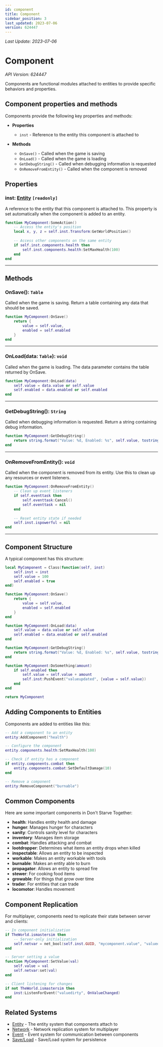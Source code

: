 ```yaml
---
id: component
title: Component
sidebar_position: 3
last_updated: 2023-07-06
version: 624447
---
```

*Last Update: 2023-07-06*
# Component

*API Version: 624447*

Components are functional modules attached to entities to provide specific behaviors and properties.

## Component properties and methods

Components provide the following key properties and methods:

- **Properties**
  - `inst` - Reference to the entity this component is attached to

- **Methods**
  - `OnSave()` - Called when the game is saving
  - `OnLoad()` - Called when the game is loading
  - `GetDebugString()` - Called when debugging information is requested
  - `OnRemoveFromEntity()` - Called when the component is removed

## Properties

### inst: [Entity](entity.md) `[readonly]`

A reference to the entity that this component is attached to. This property is set automatically when the component is added to an entity.

```lua
function MyComponent:SomeAction()
    -- Access the entity's position
    local x, y, z = self.inst.Transform:GetWorldPosition()
    
    -- Access other components on the same entity
    if self.inst.components.health then
        self.inst.components.health:SetMaxHealth(100)
    end
end
```

---

## Methods

### OnSave(): `Table`

Called when the game is saving. Return a table containing any data that should be saved.

```lua
function MyComponent:OnSave()
    return {
        value = self.value,
        enabled = self.enabled
    }
end
```

---

### OnLoad(data: `Table`): `void`

Called when the game is loading. The data parameter contains the table returned by OnSave.

```lua
function MyComponent:OnLoad(data)
    self.value = data.value or self.value
    self.enabled = data.enabled or self.enabled
end
```

---

### GetDebugString(): `String`

Called when debugging information is requested. Return a string containing debug information.

```lua
function MyComponent:GetDebugString()
    return string.format("Value: %d, Enabled: %s", self.value, tostring(self.enabled))
end
```

---

### OnRemoveFromEntity(): `void`

Called when the component is removed from its entity. Use this to clean up any resources or event listeners.

```lua
function MyComponent:OnRemoveFromEntity()
    -- Clean up event listeners
    if self.eventtask then
        self.eventtask:Cancel()
        self.eventtask = nil
    end
    
    -- Reset entity state if needed
    self.inst.ispowerful = nil
end
```

---

## Component Structure

A typical component has this structure:

```lua
local MyComponent = Class(function(self, inst)
    self.inst = inst
    self.value = 100
    self.enabled = true
end)

function MyComponent:OnSave()
    return {
        value = self.value,
        enabled = self.enabled
    }
end

function MyComponent:OnLoad(data)
    self.value = data.value or self.value
    self.enabled = data.enabled or self.enabled
end

function MyComponent:GetDebugString()
    return string.format("Value: %d, Enabled: %s", self.value, tostring(self.enabled))
end

function MyComponent:DoSomething(amount)
    if self.enabled then
        self.value = self.value + amount
        self.inst:PushEvent("valueupdated", {value = self.value})
    end
end

return MyComponent
```

## Adding Components to Entities

Components are added to entities like this:

```lua
-- Add a component to an entity
entity:AddComponent("health")

-- Configure the component
entity.components.health:SetMaxHealth(100)

-- Check if entity has a component
if entity.components.combat then
    entity.components.combat:SetDefaultDamage(10)
end

-- Remove a component
entity:RemoveComponent("burnable")
```

## Common Components

Here are some important components in Don't Starve Together:

- **health**: Handles entity health and damage
- **hunger**: Manages hunger for characters
- **sanity**: Controls sanity level for characters
- **inventory**: Manages item storage
- **combat**: Handles attacking and combat
- **lootdropper**: Determines what items an entity drops when killed
- **inspectable**: Allows an entity to be inspected
- **workable**: Makes an entity workable with tools
- **burnable**: Makes an entity able to burn
- **propagator**: Allows an entity to spread fire
- **stewer**: For cooking food items
- **growable**: For things that grow over time
- **trader**: For entities that can trade
- **locomotor**: Handles movement

## Component Replication

For multiplayer, components need to replicate their state between server and clients:

```lua
-- In component initialization
if TheWorld.ismastersim then
    -- Server-only initialization
    self.netvar = net_bool(self.inst.GUID, "mycomponent.value", "valuedirty")
end

-- Server setting a value
function MyComponent:SetValue(val)
    self.value = val
    self.netvar:set(val)
end

-- Client listening for changes
if not TheWorld.ismastersim then
    inst:ListenForEvent("valuedirty", OnValueChanged)
end
```

## Related Systems

- [Entity](entity.md) - The entity system that components attach to
- [Network](network.md) - Network replication system for multiplayer
- [Event](event.md) - Event system for communication between components
- [Save/Load](save-load.md) - Save/Load system for persistence 
